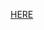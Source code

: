 [HERE](https://htmlpreview.github.io/?https://github.com/HelenaLC/Pummel_et_al-hand2_LPM/blob/master/docs/index.html)
